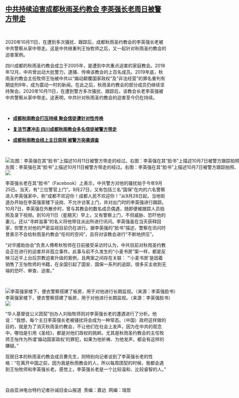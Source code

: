 <!--1602691035000-->
[中共持续迫害成都秋雨圣约教会 李英强长老周日被警方带走](https://www.rfa.org/mandarin/yataibaodao/shehui/sc-10142020091153.html)
------

<p> </p><p>2020年10月11日，在遭到多次骚扰、跟踪后，成都秋雨圣约教会的李英强长老被中共警察从家中带走。这是中共继重判王怡牧师之后，又一起针对秋雨圣约教会的迫害案例。</p><p>四川成都的秋雨圣约教会成立于2005年，是遭到中共重点迫害的家庭教会。2018年12月，中共曾出动大批警力，逮捕、传唤该教会的上百名成员。2019年底，秋雨圣约教会主任牧师王怡被中共以“煽动颠覆国家政权”及“非法经营”的罪名重判有期徒刑9年，成为震动一时的新闻。在此之后，秋雨圣约教会的部分成员仍继续坚持聚会。2020年10月11日，在遭到警方多次骚扰、跟踪后，该教会长老李英强被中共警察从家中带走。这表明，中共针对秋雨圣约教会的迫害至今仍在持续。</p><p> </p><ul><li><b><a class="external-link" href="http://www.rfa.org/mandarin/Xinwen/4-04282020092129.html">成都秋雨教会打压持续 聚会信徒遭针对性传唤</a></b></li></ul><ul><li><b><a class="external-link" href="http://www.rfa.org/mandarin/Xinwen/4-04142020091601.html">复活节遭冲击 四川成都秋雨教会多名信徒被警方带走</a></b></li></ul><ul><li><b><a class="external-link" href="http://www.rfa.org/mandarin/yataibaodao/shehui/ql2-04132020080108.html">成都秋雨教会线上主日崇拜 被警方突袭调查</a></b></li></ul><p> </p><p><div class="image-inline captioned" style="width:1500px;"><div style="width:1500px;"><img alt="左图：李英强在其“脸书”上描述10月11日被警方带走的经过。右图：李英强在其“脸书”上描述10月7日被警方跟踪拍照、录下视频的经过。（来源：李英强脸书）" src="https://www.rfa.org/mandarin/yataibaodao/shehui/sc-10142020091153.html/M1014-SC1-3.jpg" title="左图：李英强在其“脸书”上描述10月11日被警方带走的经过。右图：李英强在其“脸书”上描述10月7日被警方跟踪拍照、录下视频的经过。（来源：李英强脸书）"/></div><div class="image-caption"><span style="width:1500px;">左图：李英强在其“脸书”上描述10月11日被警方带走的经过。右图：李英强在其“脸书”上描述10月7日被警方跟踪拍照、录下视频的经过。（来源：李英强脸书）</span><span class="copyright"> </span></div><div id="zoomattribute"><a class="single_image" href="/mandarin/yataibaodao/shehui/sc-10142020091153.html/M1014-SC1-3.jpg" title="左图：李英强在其“脸书”上描述10月11日被警方带走的经过。右图：李英强在其“脸书”上描述10月7日被警方跟踪拍照、录下视频的经过。（来源：李英强脸书）"><img src="/rfa_resources/graphics/icon-zoom.png"/></a></div></div></p><p>李英强长老在其“脸书”（Facebook）上表示，中共警方对他的骚扰始于今年9月25日。当天，有“三位警官上门”。9月27日，又有包括三名“国保”在内的六名警察进入李英强家中，称“成都不欢迎你！成都人民不欢迎你！”从9月28日起，当地街道办开始在李英强家楼下设岗、不允许访客上门，并对出门时的李英强进行跟踪。10月7日，李英强在外散步时，曾与其教会的数名成员偶遇，随即便被跟踪人员拍照及录下视频。到10月11日（星期天）早上，又有警察上门，不但威胁、恐吓他的妻儿，还以“寻衅滋事”的名义将他带往派出所进行讯问。李英强虽在当天获释回家，但警方对他的严密监视目前仍在进行。据李英强的“脸书”描述，警察在讯问时曾表示不会给秋雨圣约教会“任何的空间”，且将对该教会进行“不断地挤压”。</p><p>“对华援助协会”负责人傅希秋牧师在日前接受采访时认为，中共目前对秋雨圣约教会正在进行的迫害并非孤立事件。此事与前不久发生的“小麦书房”案一样，都是反映习近平上台后宗教迫害升级的案例，且两案之间存在关联： “‘小麦书房’是因着销售了王怡牧师的书籍，在全国引起了国安、国保一系列的追踪，很多买主收到无端的恐吓、审查、迫害。”</p><p> </p><p><div class="image-inline captioned" style="width:1258px;"><div style="width:1258px;"><img alt="李英强家楼下，便衣警察搭建了板房，用于对他进行长期监视。（来源：李英强脸书）" src="https://www.rfa.org/mandarin/yataibaodao/shehui/sc-10142020091153.html/M1014-SC2.jpg" title="李英强家楼下，便衣警察搭建了板房，用于对他进行长期监视。（来源：李英强脸书）"/></div><div class="image-caption"><span style="width:1258px;">李英强家楼下，便衣警察搭建了板房，用于对他进行长期监视。（来源：李英强脸书）</span><span class="copyright"> </span></div><div id="zoomattribute"><a class="single_image" href="/mandarin/yataibaodao/shehui/sc-10142020091153.html/M1014-SC2.jpg" title="李英强家楼下，便衣警察搭建了板房，用于对他进行长期监视。（来源：李英强脸书）"><img src="/rfa_resources/graphics/icon-zoom.png"/></a></div></div></p><p>“华人基督徒公义团契”创办人刘贻牧师则对李英强长老的遭遇进行了分析。他说：“我想，每个主日李英强长老被骚扰将会成为一种常态。（中国）政府这样做的目的，就是为了消灭秋雨圣约教会，不让他们在社会上发声。因为在中共的观念中，哪怕是引用《圣经》，都是对他们政权的挑衅。尤其是秋雨圣约教会的主任牧师王怡作为所谓‘煽动国家政权’的罪犯，如果为他祈祷、为他发声，都会有这样的嫌疑。”</p><p>现居日本的秋雨圣约教会成员曹先生，则特别向记者谈到了李英强长老的性格：“在离开中国之前，因为我是秋雨教会的人，所以每周团契的时候，我都会遇到王怡牧师和李英强长老。感觉上，李英强长老是一个比较温和、比较睿智的人。”</p><p> </p><p>自由亚洲电台特约记者孙诚旧金山报道  责编：嘉远  网编：瑞哲</p>
